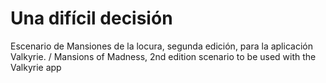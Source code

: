 # Una difícil decisión
Escenario de Mansiones de la locura, segunda edición, para la aplicación Valkyrie. / Mansions of Madness, 2nd edition scenario to be used with the Valkyrie app
